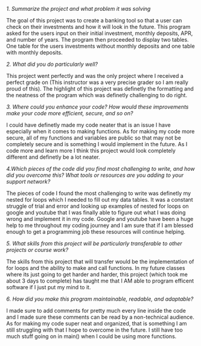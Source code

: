 *1. Summarize the project and what problem it was solving*

The goal of this project was to create a banking tool so that a user can check on their investments and how it will look in the future. This program asked for the users input on their initial investment, monthly deposits, APR, and number of years. The program then proceeded to display two tables. One table for the users investments without monthly deposits and one table with monthly deposits.

*2. What did you do particularly well?*

This project went perfectly and was the only project where I received a perfect grade on (This instructor was a very precise grader so I am really proud of this). The highlight of this project was definetly the formatting and the neatness of the program which was definetly challenging to do right.

*3. Where could you enhance your code? How would these improvements make your code more efficient, secure, and so on?*

I could have definetly made my code neater that is an issue I have especially when it comes to making functions. As for making my code more secure, all of my functions and variables are public so that may not be completely secure and is something I would implement in the future. As I code more and learn more I think this project would look completely different and definetly be a lot neater.

*4.Which pieces of the code did you find most challenging to write, and how did you overcome this? What tools or resources are you adding to your support network?*

The pieces of code I found the most challenging to write was definetly my nested for loops which I needed to fill out my data tables. It was a constant struggle of trial and error and looking up examples of nested for loops on google and youtube that I was finally able to figure out what I was doing wrong and implement it in my code. Google and youtube have been a huge help to me throughout my coding journey and I am sure that if I am blessed enough to get a programming job these resources will continue helping.

*5. What skills from this project will be particularly transferable to other projects or course work?* 

The skills from this project that will transfer would be the implementation of for loops and the ability to make and call functions. In my future classes where its just going to get harder and harder, this project (which took me about 3 days to complete) has taught me that I AM able to program efficent software if I just put my mind to it.

*6. How did you make this program maintainable, readable, and adaptable?*

I made sure to add comments for pretty much every line inside the code and I made sure these comments can be read by a non-technical audience. As for making my code super neat and organized, that is something I am still struggling with that I hope to overcome in the future. I still have too much stuff going on in main() when I could be using more functions.
